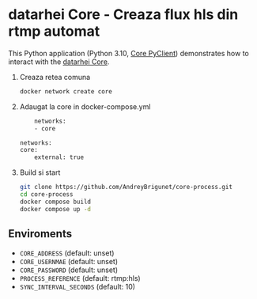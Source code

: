 # datarhei Core - Creaza flux hls din rtmp automat
This Python application (Python 3.10, [Core PyClient](https://github.com/datarhei/core-client-python)) demonstrates how to interact with the [datarhei Core](https://github.com/datarhei/core).


1. Creaza retea comuna 
    ```sh
    docker network create core
    ```

2. Adaugat la core in docker-compose.yml
    ```sh
        networks:
        - core

    networks:
    core:
        external: true
    ```

3. Build si start
    ```sh
    git clone https://github.com/AndreyBrigunet/core-process.git
    cd core-process
    docker compose build
    docker compose up -d
    ```


## Enviroments

- `CORE_ADDRESS` (default: unset)
- `CORE_USERNMAE` (default: unset)
- `CORE_PASSWORD` (default: unset)
- `PROCESS_REFERENCE` (default: rtmp:hls)
- `SYNC_INTERVAL_SECONDS` (default: 10)

